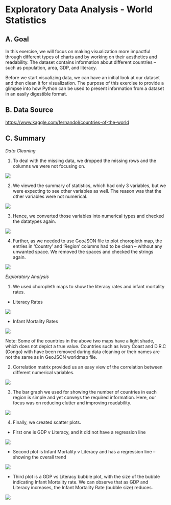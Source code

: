 # Exploratory Data Analysis - World Statistics

## A. Goal
In this exercise, we will focus on making visualization more impactful through different types of charts and by working on their aesthetics and readability. The dataset contains information about different countries – such as population, area, GDP, and literacy.

Before we start visualizing data, we can have an initial look at our dataset and then clean it for visualization. The purpose of this exercise to provide a glimpse into how Python can be used to present information from a dataset in an easily digestible format.


## B. Data Source
https://www.kaggle.com/fernandol/countries-of-the-world

## C. Summary
_Data Cleaning_

1.	To deal with the missing data, we dropped the missing rows and the columns we were not focusing on.

![](EDA_Images/Missing_Data.png)

2.	We viewed the summary of statistics, which had only 3 variables, but we were expecting to see other variables as well. The reason was that the other variables were not numerical.

![](EDA_Images/Variable_Summary.png)

3.	Hence, we converted those variables into numerical types and checked the datatypes again.

![](EDA_Images/DataTypes.png)

4.	Further, as we needed to use GeoJSON file to plot choropleth map, the entries in ‘Country’ and ‘Region’ columns had to be clean – without any unwanted space. We removed the spaces and checked the strings again.

![](EDA_Images/Spaces.png)

_Exploratory Analysis_

1.	We used choropleth maps to show the literacy rates and infant mortality rates.

- Literacy Rates

![](EDA_Images/Literacy.png)

- Infant Mortality Rates

![](EDA_Images/Infant_Mortality.png)

Note: Some of the countries in the above two maps have a light shade, which does not depict a true value. Countries such as Ivory Coast and D.R.C (Congo) with have been removed during data cleaning or their names are not the same as in GeoJSON worldmap file.

2.	Correlation matrix provided us an easy view of the correlation between different numerical variables.

![](EDA_Images/Correlation_Matrix.png)

3.	The bar graph we used for showing the number of countries in each region is simple and yet conveys the required information. Here, our focus was on reducing clutter and improving readability.

![](EDA_Images/Region_Countries.png)

4.	Finally, we created scatter plots.
- First one is GDP v Literacy, and it did not have a regression line

![](EDA_Images/Scatter_Plot.png)

- Second plot is Infant Mortality v Literacy and has a regression line – showing the overall trend

![](EDA_Images/Regression_Line.png)

- Third plot is a GDP vs Literacy bubble plot, with the size of the bubble indicating Infant Mortality rate. We can observe that as GDP and Literacy increases, the Infant Mortality Rate (bubble size) reduces.

![](EDA_Images/Bubble_Plot.png)

